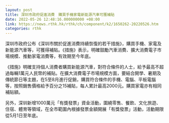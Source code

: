 ```yaml
---
layout: post
title: 深圳市政府促進消費　購買手機家電新能源汽車可獲補貼
date: 2022-05-26 12:48:16.000000000 +08:00
link: https://news.rthk.hk/rthk/ch/component/k2/1650262-20220526.htm
categories: rthk
---
```


深圳市政府公布《深圳市關於促進消費持續恢復的若干措施》，購買手機、家電及新能源汽車等，可獲得補貼。《措施》表示，明確鼓勵汽車消費、擴大消費電子市場規模、推動家電消費等，有效期至今年底。

《措施》明確支持個人消費者購買新能源汽車，對符合條件的人士，給予最高不超過每輛1萬元人民幣的補貼。在擴大消費電子市場規模方面，要結合開學、暑期及傳統節日等主題，在5至8月進行促銷，購買符合條件的手機、電腦、平板電腦等，按照銷售價格給予百分之15補貼，每人累計最高2000元。購買家電亦有相同補貼額。

另外，深圳新增1000萬元「有獎發票」資金活動，圍繞零售、餐飲、文化旅遊、住宿、體育等領域，在全市範圍內根據發票金額開展「有獎發票」活動，活動期限從5月1日至年底。
